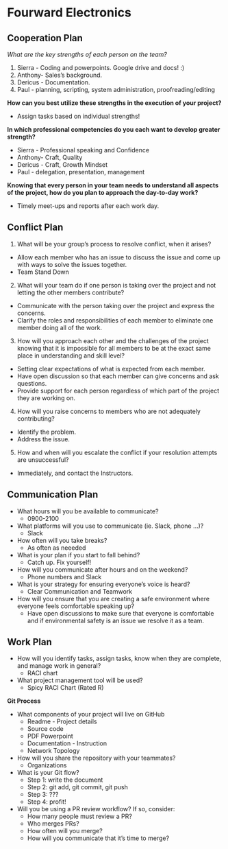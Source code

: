 # Fourward Electronics #

## Cooperation Plan ##

*What are the key strengths of each person on the team?*
1. Sierra - Coding and powerpoints. Google drive and docs! :)
2. Anthony- Sales’s background. 
3. Dericus - Documentation.
4. Paul - planning, scripting, system administration, proofreading/editing 

**How can you best utilize these strengths in the execution of your project?**
- Assign tasks based on individual strengths! 

**In which professional competencies do you each want to develop greater strength?**
- Sierra - Professional speaking and Confidence 
- Anthony- Craft, Quality
- Dericus - Craft, Growth Mindset
- Paul - delegation, presentation, management

**Knowing that every person in your team needs to understand all aspects of the project, how do you plan to approach the day-to-day work?**
- Timely meet-ups and reports after each work day.

## Conflict Plan ##
1. What will be your group’s process to resolve conflict, when it arises?
- Allow each member who has an issue to discuss the issue and come up with ways to solve the issues together. 
- Team Stand Down 

2. What will your team do if one person is taking over the project and not letting the other members contribute?
- Communicate with the person taking over the project and express the concerns. 
- Clarify the roles and responsibilities of each member to eliminate one member doing all of the work. 

3. How will you approach each other and the challenges of the project knowing that it is impossible for all members to be at the exact same place in understanding and skill level? 
- Setting clear expectations of what is expected from each member. 
- Have open discussion so that each member can give concerns and ask questions. 
- Provide support for each person regardless of which part of the project they are working on. 
 4. How will you raise concerns to members who are not adequately contributing?
- Identify the problem.
- Address the issue.

5. How and when will you escalate the conflict if your resolution attempts are unsuccessful?
- Immediately, and contact the Instructors.

## Communication Plan ##
- What hours will you be available to communicate?
   - 0900-2100
- What platforms will you use to communicate (ie. Slack, phone …)?
   - Slack 
- How often will you take breaks? 
   - As often as neeeded 
- What is your plan if you start to fall behind? 
   - Catch up. Fix yourself!
- How will you communicate after hours and on the weekend?
   - Phone numbers and Slack
- What is your strategy for ensuring everyone’s voice is heard?
   - Clear Communication and Teamwork  
- How will you ensure that you are creating a safe environment where everyone feels comfortable speaking up?
   - Have open discussions to make sure that everyone is comfortable and if environmental safety is an issue we resolve it as a team. 
   
## Work Plan ##
- How will you identify tasks, assign tasks, know when they are complete, and manage work in general? 
   - RACI chart
- What project management tool will be used? 
  - Spicy RACI Chart (Rated R)
  
**Git Process**
- What components of your project will live on GitHub
   - Readme - Project details
   - Source code 
   - PDF Powerpoint
   - Documentation - Instruction
   - Network Topology
- How will you share the repository with your teammates?
   - Organizations
- What is your Git flow?
   - Step 1: write the document
   - Step 2: git add, git commit, git push
   - Step 3: ???
   - Step 4: profit!
- Will you be using a PR review workflow? If so, consider:
   - How many people must review a PR?
   - Who merges PRs?
   - How often will you merge?
   - How will you communicate that it’s time to merge?
